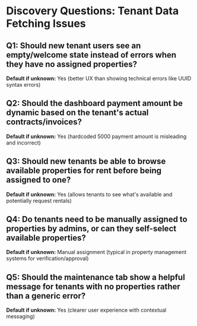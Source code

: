 # Discovery Questions: Tenant Data Fetching Issues

## Q1: Should new tenant users see an empty/welcome state instead of errors when they have no assigned properties?
**Default if unknown:** Yes (better UX than showing technical errors like UUID syntax errors)

## Q2: Should the dashboard payment amount be dynamic based on the tenant's actual contracts/invoices?
**Default if unknown:** Yes (hardcoded 5000 payment amount is misleading and incorrect)

## Q3: Should new tenants be able to browse available properties for rent before being assigned to one?
**Default if unknown:** Yes (allows tenants to see what's available and potentially request rentals)

## Q4: Do tenants need to be manually assigned to properties by admins, or can they self-select available properties?
**Default if unknown:** Manual assignment (typical in property management systems for verification/approval)

## Q5: Should the maintenance tab show a helpful message for tenants with no properties rather than a generic error?
**Default if unknown:** Yes (clearer user experience with contextual messaging)